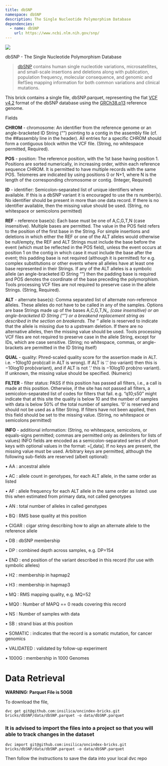 ```yaml
---
title: dbSNP
namespace: dbSNP
description: The Single Nucleotide Polymorphism Database
dependencies: 
  - name: dbSNP
    url: https://www.ncbi.nlm.nih.gov/snp/
---
```


<a href="https://github.com/biobricks-ai/dbSNP/actions"><img src="https://github.com/biobricks-ai/hello-brick/actions/workflows/bricktools-check.yaml/badge.svg?branch=master"/></a>

dbSNP - The Single Nucleotide Polymorphism Database

>[dbSNP](https://www.ncbi.nlm.nih.gov/snp/) contains human single nucleotide variations, microsatellites, and small-scale insertions and deletions along with publication, population frequency, molecular consequence, and genomic and RefSeq mapping information for both common variations and clinical mutations.

This brick contains a single file, dbSNP.parquet, representing the flat [VCF v4.2](https://samtools.github.io/hts-specs/VCFv4.2.pdf) format of the dbSNP database using the [GRCh38.p13](https://www.ncbi.nlm.nih.gov/assembly/GCF_000001405.39/) reference genome.

Fields

**CHROM** - chromosome: An identifier from the reference genome or an angle-bracketed ID String (“<ID>”)
pointing to a contig in the assembly file (cf. the ##assembly line in the header). All entries for a specific
CHROM should form a contiguous block within the VCF file. (String, no whitespace permitted, Required).

**POS** - position: The reference position, with the 1st base having position 1. Positions are sorted numerically,
in increasing order, within each reference sequence CHROM. It is permitted to have multiple records with the
same POS. Telomeres are indicated by using positions 0 or N+1, where N is the length of the corresponding
chromosome or contig. (Integer, Required)

**ID** - identifier: Semicolon-separated list of unique identifiers where available. If this is a dbSNP variant it is
encouraged to use the rs number(s). No identifier should be present in more than one data record. If there is
no identifier available, then the missing value should be used. (String, no whitespace or semicolons permitted)

**REF** - reference base(s): Each base must be one of A,C,G,T,N (case insensitive). Multiple bases are permitted.
The value in the POS field refers to the position of the first base in the String. For simple insertions and
deletions in which either the REF or one of the ALT alleles would otherwise be null/empty, the REF and ALT
Strings must include the base before the event (which must be reflected in the POS field), unless the event
occurs at position 1 on the contig in which case it must include the base after the event; this padding base is
not required (although it is permitted) for e.g. complex substitutions or other events where all alleles have at
least one base represented in their Strings. If any of the ALT alleles is a symbolic allele (an angle-bracketed
ID String “<ID>”) then the padding base is required and POS denotes the coordinate of the base preceding
the polymorphism. Tools processing VCF files are not required to preserve case in the allele Strings. (String,
Required).

**ALT** - alternate base(s): Comma separated list of alternate non-reference alleles. These alleles do not have to
be called in any of the samples. Options are base Strings made up of the bases A,C,G,T,N,*, (case insensitive)
or an angle-bracketed ID String (“<ID>”) or a breakend replacement string as described in the section on
breakends. The ‘*’ allele is reserved to indicate that the allele is missing due to a upstream deletion. If there
are no alternative alleles, then the missing value should be used. Tools processing VCF files are not required
to preserve case in the allele String, except for IDs, which are case sensitive. (String; no whitespace, commas,
or angle-brackets are permitted in the ID String itself)

**QUAL** - quality: Phred-scaled quality score for the assertion made in ALT. i.e. −10log10 prob(call in ALT is
wrong). If ALT is ‘.’ (no variant) then this is −10log10 prob(variant), and if ALT is not ‘.’ this is −10log10
prob(no variant). If unknown, the missing value should be specified. (Numeric)

**FILTER** - filter status: PASS if this position has passed all filters, i.e., a call is made at this position. Otherwise,
if the site has not passed all filters, a semicolon-separated list of codes for filters that fail. e.g. “q10;s50” might
indicate that at this site the quality is below 10 and the number of samples with data is below 50% of the total
number of samples. ‘0’ is reserved and should not be used as a filter String. If filters have not been applied,
then this field should be set to the missing value. (String, no whitespace or semicolons permitted)

**INFO** - additional information: (String, no whitespace, semicolons, or equals-signs permitted; commas are
permitted only as delimiters for lists of values) INFO fields are encoded as a semicolon-separated series of short
keys with optional values in the format: <key>=<data>[,data]. If no keys are present, the missing value must
be used. Arbitrary keys are permitted, although the following sub-fields are reserved (albeit optional):

• AA : ancestral allele

• AC : allele count in genotypes, for each ALT allele, in the same order as listed

• AF : allele frequency for each ALT allele in the same order as listed: use this when estimated from primary
data, not called genotypes

• AN : total number of alleles in called genotypes

• BQ : RMS base quality at this position

• CIGAR : cigar string describing how to align an alternate allele to the reference allele

• DB : dbSNP membership

• DP : combined depth across samples, e.g. DP=154

• END : end position of the variant described in this record (for use with symbolic alleles)

• H2 : membership in hapmap2

• H3 : membership in hapmap3

• MQ : RMS mapping quality, e.g. MQ=52

• MQ0 : Number of MAPQ == 0 reads covering this record

• NS : Number of samples with data

• SB : strand bias at this position

• SOMATIC : indicates that the record is a somatic mutation, for cancer genomics

• VALIDATED : validated by follow-up experiment

• 1000G : membership in 1000 Genomes

# Data Retrieval

**WARNING: Parquet File is 50GB**

To download the file,
```
dvc get git@github.com:insilica/oncindex-bricks.git bricks/dbSNP/data/dbSNP.parquet -o data/dbSNP.parquet
```

### It is advised to import the files into a project so that you will able to track changes in the dataset
```
dvc import git@github.com:insilica/oncindex-bricks.git bricks/dbSNP/data/dbSNP.parquet -o data/dbSNP.parquet
```

Then follow the instructions to save the data into your local dvc repo
